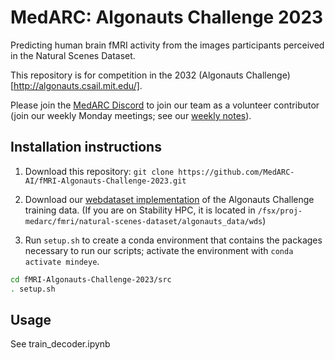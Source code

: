 # MedARC: Algonauts Challenge 2023

Predicting human brain fMRI activity from the images participants perceived in the Natural Scenes Dataset.

This repository is for competition in the 2032 (Algonauts Challenge)[http://algonauts.csail.mit.edu/]. 

Please join the [MedARC Discord](https://discord.com/invite/CqsMthnauZ) to join our team as a volunteer contributor (join our weekly Monday meetings; see our [weekly notes](https://docs.google.com/document/d/1AckB0eowQOi7q173KzUH1Gny95Ddu5XenrDIho5daDk/edit#)).

## Installation instructions

1. Download this repository: ``git clone https://github.com/MedARC-AI/fMRI-Algonauts-Challenge-2023.git``

2. Download our [webdataset implementation](https://huggingface.co/datasets/pscotti/naturalscenesdataset/tree/main/algonauts) of the Algonauts Challenge training data. (If you are on Stability HPC, it is located in ``/fsx/proj-medarc/fmri/natural-scenes-dataset/algonauts_data/wds``)

3. Run ``setup.sh`` to create a conda environment that contains the packages necessary to run our scripts; activate the environment with ``conda activate mindeye``.

```bash
cd fMRI-Algonauts-Challenge-2023/src
. setup.sh
```

## Usage

See train_decoder.ipynb

